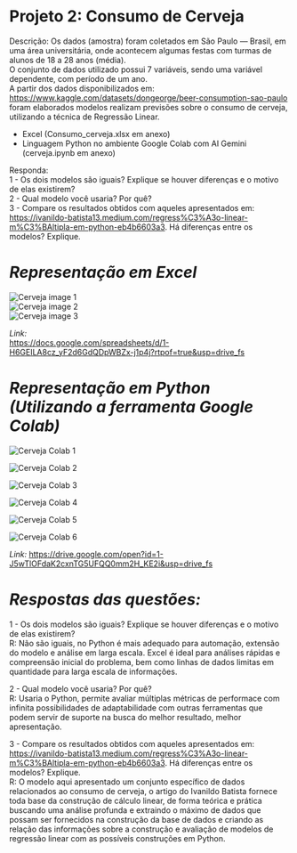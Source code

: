 # Projeto 2: Consumo de Cerveja

Descrição:
Os dados (amostra) foram coletados em São Paulo — Brasil, em uma área universitária, onde acontecem algumas festas com turmas de alunos de 18 a 28 anos (média).   
O conjunto de dados utilizado  possui 7 variáveis, sendo uma variável dependente, com período de um ano.   
A partir dos dados disponibilizados em:  https://www.kaggle.com/datasets/dongeorge/beer-consumption-sao-paulo foram elaborados modelos realizam previsões sobre o consumo de cerveja, utilizando a técnica de Regressão Linear.

   * Excel (Consumo_cerveja.xlsx em anexo)
   * Linguagem Python no ambiente Google Colab com AI Gemini (cerveja.ipynb em anexo)
     
Responda:   
1 - Os dois modelos são iguais? Explique se houver diferenças e o motivo de elas existirem?   
2 - Qual modelo você usaria? Por quê?   
3 - Compare os resultados obtidos com aqueles apresentados em:   
https://ivanildo-batista13.medium.com/regress%C3%A3o-linear-m%C3%BAltipla-em-python-eb4b6603a3. Há diferenças entre os modelos? Explique.   

# _Representação em Excel_   

![Cerveja image 1](https://github.com/user-attachments/assets/9fd7933f-4e99-429a-ac8d-08fa4793c366)   
![Cerveja image 2](https://github.com/user-attachments/assets/6d270c99-503a-4465-878a-db5eb897d89d)   
![Cerveja image 3](https://github.com/user-attachments/assets/4fa223b0-70de-4bda-a5eb-1717fff5db1c)   

_Link:_   
https://docs.google.com/spreadsheets/d/1-H6GEILA8cz_yF2d6GdQDpWBZx-j1p4j?rtpof=true&usp=drive_fs   

# _Representação em Python (Utilizando a ferramenta Google Colab)_   

![Cerveja Colab 1](https://github.com/user-attachments/assets/6b14663c-a159-430e-8f15-9d80fbd99450)   

![Cerveja Colab 2](https://github.com/user-attachments/assets/64ab2bf0-b919-4f49-be25-0e588747a59d)   

![Cerveja Colab 3](https://github.com/user-attachments/assets/2a9dd189-92c9-415d-8d65-fff43fd00937)   

![Cerveja Colab 4](https://github.com/user-attachments/assets/c3756e76-36e8-4622-a4df-bc2aad200c5c)   

![Cerveja Colab 5](https://github.com/user-attachments/assets/ef3ca7af-afac-42c9-b1b7-28be5a14974b)   

![Cerveja Colab 6](https://github.com/user-attachments/assets/762fa4bf-1445-4970-8cd1-2612780fa6f4)   

_Link:_
https://drive.google.com/open?id=1-J5wTlOFdaK2cxnTG5UFQQ0mm2H_KE2i&usp=drive_fs   

# _Respostas das questões:_

1 - Os dois modelos são iguais? Explique se houver diferenças e o motivo de elas existirem?   
R: Não são iguais, no Python é mais adequado para automação, extensão do modelo e análise em larga escala. Excel é ideal para análises rápidas e compreensão inicial do problema, bem como linhas de dados limitas em quantidade para larga escala de informações.   

2 - Qual modelo você usaria? Por quê?   
R: Usaria o Python, permite avaliar múltiplas métricas de performace com infinita possibilidades de adaptabilidade com outras ferramentas que podem servir de suporte na busca do melhor resultado, melhor apresentação.   

3 - Compare os resultados obtidos com aqueles apresentados em:   
https://ivanildo-batista13.medium.com/regress%C3%A3o-linear-m%C3%BAltipla-em-python-eb4b6603a3. Há diferenças entre os modelos? Explique.  
R: O modelo aqui apresentado um conjunto específico de dados relacionados ao consumo de cerveja, o artigo do Ivanildo Batista fornece toda base da construção de cálculo linear, de forma  teórica e prática buscando uma análise profunda e extraindo o máximo de dados que possam ser fornecidos na construção da base de dados e criando as relação das informações sobre a construção e avaliação de modelos de regressão linear com as possíveis construções em Python.  
